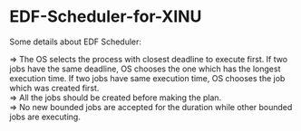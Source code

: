 # EDF-Scheduler-for-XINU

Some details about EDF Scheduler:

=> The OS selects the process with closest deadline to execute first. If two jobs have the same deadline, OS chooses the one which has the longest execution time. If two jobs have same execution time, OS chooses the job which was created first.<br />=> All the jobs should be created before making the plan.<br />=> No new bounded jobs are accepted for the duration while other bounded jobs are executing.
